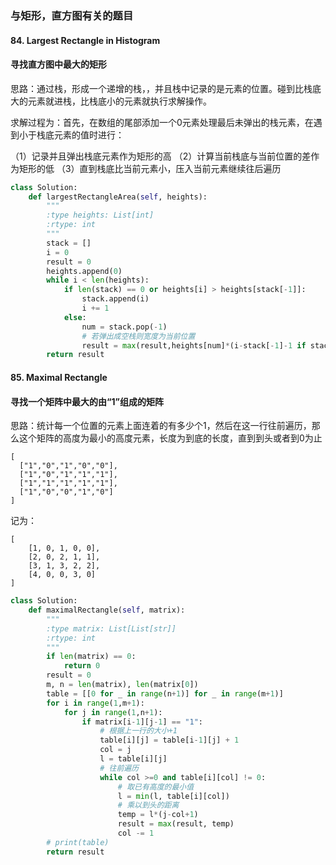 ### 与矩形，直方图有关的题目

#### 84. Largest Rectangle in Histogram
#### 寻找直方图中最大的矩形

思路：通过栈，形成一个递增的栈，，并且栈中记录的是元素的位置。碰到比栈底大的元素就进栈，比栈底小的元素就执行求解操作。

求解过程为：首先，在数组的尾部添加一个0元素处理最后未弹出的栈元素，在遇到小于栈底元素的值时进行：

（1）记录并且弹出栈底元素作为矩形的高
（2）计算当前栈底与当前位置的差作为矩形的低
（3）直到栈底比当前元素小，压入当前元素继续往后遍历

```python
class Solution:
    def largestRectangleArea(self, heights):
        """
        :type heights: List[int]
        :rtype: int
        """
        stack = []
        i = 0
        result = 0
        heights.append(0)
        while i < len(heights):
            if len(stack) == 0 or heights[i] > heights[stack[-1]]:
                stack.append(i)
                i += 1
            else:
                num = stack.pop(-1)
                # 若弹出成空栈则宽度为当前位置
                result = max(result,heights[num]*(i-stack[-1]-1 if stack else i))
        return result           
```


#### 85. Maximal Rectangle
#### 寻找一个矩阵中最大的由“1”组成的矩阵

思路：统计每一个位置的元素上面连着的有多少个1，然后在这一行往前遍历，那么这个矩阵的高度为最小的高度元素，长度为到底的长度，直到到头或者到0为止
```
[
  ["1","0","1","0","0"],
  ["1","0","1","1","1"],
  ["1","1","1","1","1"],
  ["1","0","0","1","0"]
]
```
记为：
```
[ 
    [1, 0, 1, 0, 0], 
    [2, 0, 2, 1, 1], 
    [3, 1, 3, 2, 2], 
    [4, 0, 0, 3, 0]
]
```
```python
class Solution:
    def maximalRectangle(self, matrix):
        """
        :type matrix: List[List[str]]
        :rtype: int
        """
        if len(matrix) == 0:
            return 0
        result = 0
        m, n = len(matrix), len(matrix[0])
        table = [[0 for _ in range(n+1)] for _ in range(m+1)]
        for i in range(1,m+1):
            for j in range(1,n+1):
                if matrix[i-1][j-1] == "1":
                    # 根据上一行的大小+1
                    table[i][j] = table[i-1][j] + 1
                    col = j
                    l = table[i][j]
                    # 往前遍历
                    while col >=0 and table[i][col] != 0:
                        # 取已有高度的最小值
                        l = min(l, table[i][col])
                        # 乘以到头的距离
                        temp = l*(j-col+1)
                        result = max(result, temp)
                        col -= 1
        # print(table)
        return result
```


